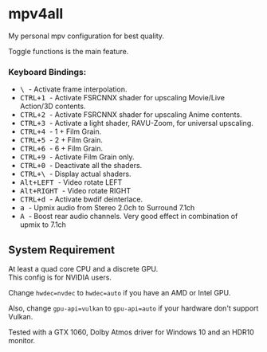 # mpv4all

My personal mpv configuration for best quality.

Toggle functions is the main feature.


### Keyboard Bindings:

- <kbd> \ </kbd> - Activate frame interpolation. 
- <kbd> CTRL+1 </kbd> - Activate FSRCNNX shader for upscaling Movie/Live Action/3D contents.
- <kbd> CTRL+2 </kbd> - Activate FSRCNNX shader for upscaling Anime contents.
- <kbd> CTRL+3 </kbd> - Activate a light shader, RAVU-Zoom, for universal upscaling.
- <kbd> CTRL+4 </kbd> - 1 + Film Grain.
- <kbd> CTRL+5 </kbd> - 2 + Film Grain.
- <kbd> CTRL+6 </kbd> - 6 + Film Grain.
- <kbd> CTRL+9 </kbd> - Activate Film Grain only.
- <kbd> CTRL+0 </kbd> - Deactivate all the shaders.
- <kbd> CTRL+\ </kbd> - Display actual shaders.
- <kbd> Alt+LEFT </kbd> -  Video rotate LEFT
- <kbd> Alt+RIGHT </kbd> - Video rotate RIGHT
- <kbd> CTRL+d </kbd> - Activate bwdif deinterlace.
- <kbd> a </kbd> - Upmix audio from Stereo 2.0ch to Surround 7.1ch
- <kbd> A </kbd> - Boost rear audio channels. Very good effect in combination of upmix to 7.1ch

## System Requirement
At least a quad core CPU and a discrete GPU.  
This config is for NVIDIA users.

Change `hwdec=nvdec` to `hwdec=auto` if you have an AMD or Intel GPU.

Also, change `gpu-api=vulkan` to `gpu-api=auto` if your hardware don't support Vulkan.


Tested with a GTX 1060, Dolby Atmos driver for Windows 10 and an HDR10 monitor. 
